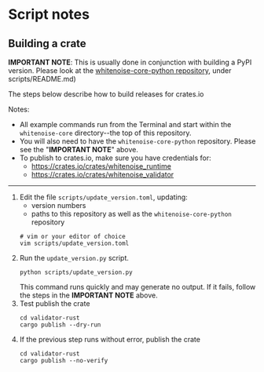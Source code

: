 # Script notes

## Building a crate

**IMPORTANT NOTE**: This is usually done in conjunction with building a PyPI version. Please look at the [whitenoise-core-python repository](https://github.com/opendifferentialprivacy/whitenoise-core-python), under scripts/README.md) 

The steps below describe how to build releases for crates.io


Notes:
  - All example commands run from the Terminal and start within the `whitenoise-core` directory--the top of this repository.
  - You will also need to have the `whitenoise-core-python` repository. Please see the "**IMPORTANT NOTE**" above.
  - To publish to crates.io, make sure you have credentials for:
      - https://crates.io/crates/whitenoise_runtime
      - https://crates.io/crates/whitenoise_validator

---

1. Edit the file `scripts/update_version.toml`, updating:
    - version numbers
    - paths to this repository as well as the `whitenoise-core-python` repository
    ```
    # vim or your editor of choice
    vim scripts/update_version.toml
    ```
1. Run the `update_version.py` script. 
    ```
    python scripts/update_version.py 
    ```
    This command runs quickly and may generate no output. If it fails, follow the steps in the **IMPORTANT NOTE** above.
1. Test publish the crate
    ```
    cd validator-rust
    cargo publish --dry-run
    ```
1. If the previous step runs without error, publish the crate
    ```
    cd validator-rust
    cargo publish --no-verify
    ```